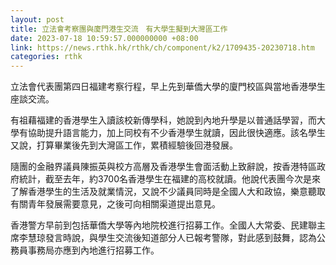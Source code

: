 ```yaml
---
layout: post
title: 立法會考察團與廈門港生交流　有大學生擬到大灣區工作
date: 2023-07-18 10:59:57.000000000 +08:00
link: https://news.rthk.hk/rthk/ch/component/k2/1709435-20230718.htm
categories: rthk
---
```


立法會代表團第四日福建考察行程，早上先到華僑大學的廈門校區與當地香港學生座談交流。

有祖藉福建的香港學生入讀該校新傳學科，她說到內地升學是以普通話學習，而大學有協助提升語言能力，加上同校有不少香港學生就讀，因此很快適應。該名學生又說，打算畢業後先到大灣區工作，累積經驗後回港發展。

隨團的金融界議員陳振英與校方高層及香港學生會面活動上致辭說，按香港特區政府統計，截至去年，約3700名香港學生在福建的高校就讀。他說代表團今次是來了解香港學生的生活及就業情況，又說不少議員同時是全國人大和政協，樂意聽取有關青年發展需要意見，之後可向相關渠道提出意見。 

香港警方早前到包括華僑大學等內地院校進行招募工作。全國人大常委、民建聯主席李慧琼發言時說，與學生交流後知道部分人已報考警隊，對此感到鼓舞，認為公務員事務局亦應到內地進行招募工作。

